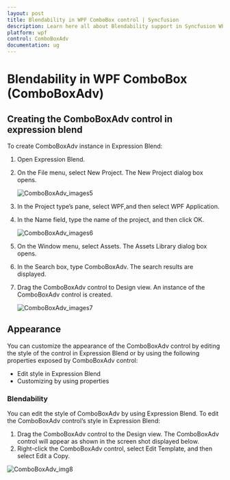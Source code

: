 ```yaml
---
layout: post
title: Blendability in WPF ComboBox control | Syncfusion
description: Learn here all about Blendability support in Syncfusion WPF ComboBox (ComboBoxAdv) control and more.
platform: wpf
control: ComboBoxAdv
documentation: ug
---
```


# Blendability in WPF ComboBox (ComboBoxAdv)

## Creating the ComboBoxAdv control in expression blend

To create ComboBoxAdv instance in Expression Blend:

1. Open Expression Blend.
2. On the File menu, select New Project. The New Project dialog box opens.

   ![ComboBoxAdv_images5](ComboBoxAdv_images/ComboBoxAdv_img5.png)

3. In the Project type’s pane, select WPF,and then select WPF Application.
4. In the Name field, type the name of the project, and then click OK.

   ![ComboBoxAdv_images6](ComboBoxAdv_images/ComboBoxAdv_img6.png)

5. On the Window menu, select Assets. The Assets Library dialog box opens.
6. In the Search box, type ComboBoxAdv. The search results are displayed.
7. Drag the ComboBoxAdv control to Design view. An instance of the ComboBoxAdv control is created. 

   ![ComboBoxAdv_images7](ComboBoxAdv_images/ComboBoxAdv_img7.png)

## Appearance

You can customize the appearance of the ComboBoxAdv control by editing the style of the control in Expression Blend or by using the following properties exposed by ComboBoxAdv control:

* Edit style in Expression Blend 
* Customizing by using properties

### Blendability

You can edit the style of ComboBoxAdv by using Expression Blend. To edit the ComboBoxAdv control’s style in Expression Blend:

1. Drag the ComboBoxAdv control to the Design view. The ComboBoxAdv control will appear as shown in the screen shot displayed below.
2. Right-click the ComboBoxAdv control, select Edit Template, and then select Edit a Copy.

![ComboBoxAdv_img8](ComboBoxAdv_images/ComboBoxAdv_img8.png)
